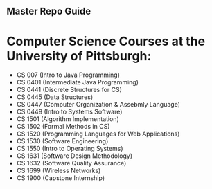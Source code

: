 ## Master Repo Guide

# Computer Science Courses at the University of Pittsburgh:
* CS 007 (Intro to Java Programming)
* CS 0401 (Intermediate Java Programming)
* CS 0441 (Discrete Structures for CS)
* CS 0445 (Data Structures)
* CS 0447 (Computer Organization & Assebmly Language)
* CS 0449 (Intro to Systems Software)
* CS 1501 (Algorithm Implementation)
* CS 1502 (Formal Methods in CS)
* CS 1520 (Programming Languages for Web Applications)
* CS 1530 (Software Engineering)
* CS 1550 (Intro to Operating Systems)
* CS 1631 (Software Design Methodology)
* CS 1632 (Software Quality Assurance)
* CS 1699 (Wireless Networks)
* CS 1900 (Capstone Internship)
